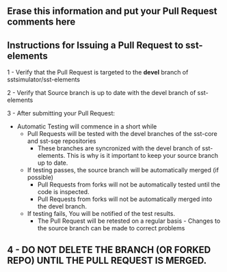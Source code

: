 Erase this information and put your Pull Request comments here
---

Instructions for Issuing a Pull Request to sst-elements
-------------------------------------------------------

1 - Verify that the Pull Request is targeted to the **devel** branch of sstsimulator/sst-elements

2 - Verify that Source branch is up to date with the devel branch of sst-elements

3 - After submitting your Pull Request:
   * Automatic Testing will commence in a short while
      * Pull Requests will be tested with the devel branches of the sst-core and sst-sqe repositories
         * These branches are syncronized with the devel branch of sst-elements.  This is why is it important to keep your source branch up to date.
      * If testing passes, the source branch will be automatically merged (if possible)
         * Pull Requests from forks will not be automatically tested until the code is inspected.
         * Pull Requests from forks will not be automatically merged into the devel branch.
      * If testing fails, You will be notified of the test results.
         * The Pull Request will be retested on a regular basis - Changes to the source branch can be made to correct problems

4 - DO NOT DELETE THE BRANCH (OR FORKED REPO) UNTIL THE PULL REQUEST IS MERGED.
----
